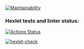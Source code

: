[![Maintainability](https://api.codeclimate.com/v1/badges/87896176fe603ff7b49a/maintainability)](https://codeclimate.com/github/Tatiana28/java-project-lvl1/maintainability)

### Hexlet tests and linter status:
[![Actions Status](https://github.com/Tatiana28/java-project-lvl1/workflows/hexlet-check/badge.svg)](https://github.com/Tatiana28/java-project-lvl1/actions)

[![hexlet-check](https://github.com/Tatiana28/java-project-lvl1/actions/workflows/hexlet-check.yml/badge.svg)](https://github.com/Tatiana28/java-project-lvl1/actions/workflows/hexlet-check.yml)

